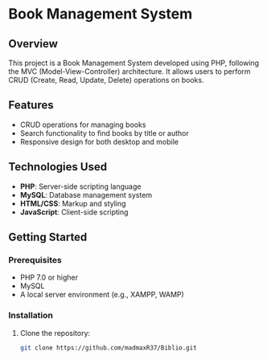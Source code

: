 # Book Management System

## Overview
This project is a Book Management System developed using PHP, following the MVC (Model-View-Controller) architecture. It allows users to perform CRUD (Create, Read, Update, Delete) operations on books.

## Features
- CRUD operations for managing books
- Search functionality to find books by title or author
- Responsive design for both desktop and mobile

## Technologies Used
- **PHP**: Server-side scripting language
- **MySQL**: Database management system
- **HTML/CSS**: Markup and styling
- **JavaScript**: Client-side scripting

## Getting Started

### Prerequisites
- PHP 7.0 or higher
- MySQL
- A local server environment (e.g., XAMPP, WAMP)

### Installation

1. Clone the repository:
   ```bash
   git clone https://github.com/madmaxR37/Biblio.git
